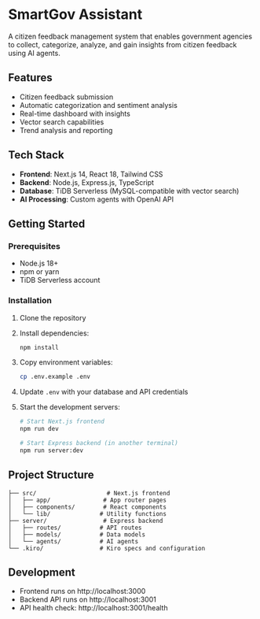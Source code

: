 # SmartGov Assistant

A citizen feedback management system that enables government agencies to collect, categorize, analyze, and gain insights from citizen feedback using AI agents.

## Features

- Citizen feedback submission
- Automatic categorization and sentiment analysis
- Real-time dashboard with insights
- Vector search capabilities
- Trend analysis and reporting

## Tech Stack

- **Frontend**: Next.js 14, React 18, Tailwind CSS
- **Backend**: Node.js, Express.js, TypeScript
- **Database**: TiDB Serverless (MySQL-compatible with vector search)
- **AI Processing**: Custom agents with OpenAI API

## Getting Started

### Prerequisites

- Node.js 18+ 
- npm or yarn
- TiDB Serverless account

### Installation

1. Clone the repository
2. Install dependencies:
   ```bash
   npm install
   ```

3. Copy environment variables:
   ```bash
   cp .env.example .env
   ```

4. Update `.env` with your database and API credentials

5. Start the development servers:
   ```bash
   # Start Next.js frontend
   npm run dev

   # Start Express backend (in another terminal)
   npm run server:dev
   ```

## Project Structure

```
├── src/                    # Next.js frontend
│   ├── app/               # App router pages
│   ├── components/        # React components
│   └── lib/              # Utility functions
├── server/                # Express backend
│   ├── routes/           # API routes
│   ├── models/           # Data models
│   └── agents/           # AI agents
└── .kiro/                # Kiro specs and configuration
```

## Development

- Frontend runs on http://localhost:3000
- Backend API runs on http://localhost:3001
- API health check: http://localhost:3001/health